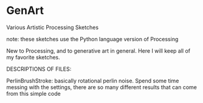 # GenArt
Various Artistic Processing Sketches

note: these sketches use the Python language version of Processing

New to Processing, and to generative art in general. Here I will keep all of my favorite sketches.

DESCRIPTIONS OF FILES:

PerlinBrushStroke:
  basically rotational perlin noise. Spend some time messing with the settings, there are so many different results that can come from this 
  simple code


